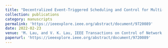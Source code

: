 ```yaml
---
title: "Decentralized Event-Triggered Scheduling and Control for Multi-Agent Linear Systems over Wireless Interference Channels"
collection: publications
category: manuscripts
permalink: 'https://ieeexplore.ieee.org/abstract/document/9720089'
date: 2022-02-23
venue: 'M. Lau, and V. K. Lau, IEEE Transactions on Control of Network Systems (Full Paper), vol. 70, pp. 1348-1361'
paperurl: 'https://ieeexplore.ieee.org/abstract/document/9720089'
---
```



